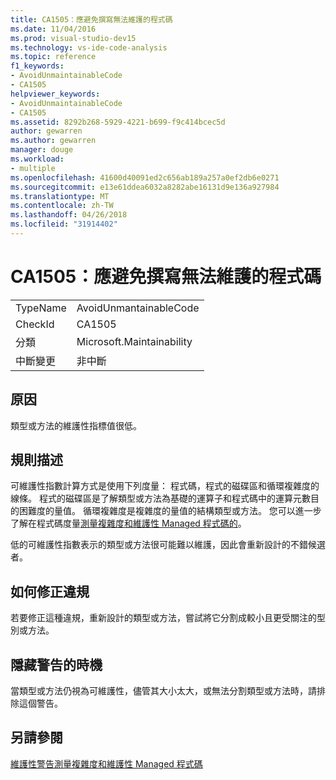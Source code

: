 ```yaml
---
title: CA1505：應避免撰寫無法維護的程式碼
ms.date: 11/04/2016
ms.prod: visual-studio-dev15
ms.technology: vs-ide-code-analysis
ms.topic: reference
f1_keywords:
- AvoidUnmaintainableCode
- CA1505
helpviewer_keywords:
- AvoidUnmaintainableCode
- CA1505
ms.assetid: 8292b268-5929-4221-b699-f9c414bcec5d
author: gewarren
ms.author: gewarren
manager: douge
ms.workload:
- multiple
ms.openlocfilehash: 41600d40091ed2c656ab189a257a0ef2db6e0271
ms.sourcegitcommit: e13e61ddea6032a8282abe16131d9e136a927984
ms.translationtype: MT
ms.contentlocale: zh-TW
ms.lasthandoff: 04/26/2018
ms.locfileid: "31914402"
---
```

# <a name="ca1505-avoid-unmaintainable-code"></a>CA1505：應避免撰寫無法維護的程式碼
|||
|-|-|
|TypeName|AvoidUnmantainableCode|
|CheckId|CA1505|
|分類|Microsoft.Maintainability|
|中斷變更|非中斷|

## <a name="cause"></a>原因
 類型或方法的維護性指標值很低。

## <a name="rule-description"></a>規則描述
 可維護性指數計算方式是使用下列度量： 程式碼，程式的磁碟區和循環複雜度的線條。 程式的磁碟區是了解類型或方法為基礎的運算子和程式碼中的運算元數目的困難度的量值。 循環複雜度是複雜度的量值的結構類型或方法。 您可以進一步了解在程式碼度量[測量複雜度和維護性 Managed 程式碼的](../code-quality/measuring-complexity-and-maintainability-of-managed-code.md)。

 低的可維護性指數表示的類型或方法很可能難以維護，因此會重新設計的不錯候選者。

## <a name="how-to-fix-violations"></a>如何修正違規
 若要修正這種違規，重新設計的類型或方法，嘗試將它分割成較小且更受關注的型別或方法。

## <a name="when-to-suppress-warnings"></a>隱藏警告的時機
 當類型或方法仍視為可維護性，儘管其大小太大，或無法分割類型或方法時，請排除這個警告。

## <a name="see-also"></a>另請參閱
 [維護性警告](../code-quality/maintainability-warnings.md)[測量複雜度和維護性 Managed 程式碼](../code-quality/measuring-complexity-and-maintainability-of-managed-code.md)